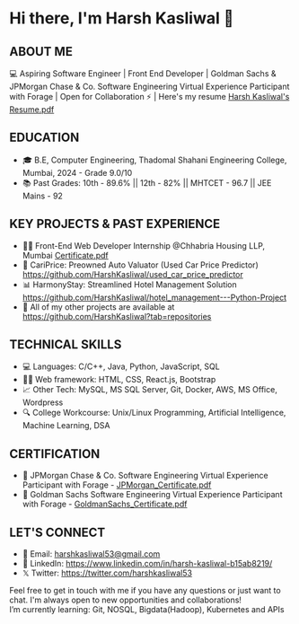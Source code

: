#                                                                                    Hi there, I'm Harsh Kasliwal 👋

## ABOUT ME

💻 Aspiring Software Engineer | Front End Developer | Goldman Sachs & JPMorgan Chase & Co. Software Engineering Virtual Experience Participant with Forage | Open for Collaboration ⚡️ |
Here's my resume [Harsh Kasliwal's Resume.pdf](https://github.com/HarshKasliwal/HarshKasliwal/files/12445171/Harsh.Kasliwal.s.Resume.pdf)

## EDUCATION

- 🎓 B.E, Computer Engineering, Thadomal Shahani Engineering College, Mumbai, 2024 - Grade 9.0/10
- 📚 Past Grades: 10th - 89.6% || 12th - 82% || MHTCET - 96.7 || JEE Mains - 92

## KEY PROJECTS & PAST EXPERIENCE

- 👨‍💻 Front-End Web Developer Internship @Chhabria Housing LLP, Mumbai [Certificate.pdf](https://github.com/HarshKasliwal/HarshKasliwal/files/12445184/Certificate.pdf)
- 🚗 CariPrice: Preowned Auto Valuator (Used Car Price Predictor) https://github.com/HarshKasliwal/used_car_price_predictor
- 📊 HarmonyStay: Streamlined Hotel Management Solution https://github.com/HarshKasliwal/hotel_management---Python-Project
- 🧐 All of my other projects are available at https://github.com/HarshKasliwal?tab=repositories

## TECHNICAL SKILLS 

- 💻 Languages: C/C++, Java, Python, JavaScript, SQL
- 👨‍💻 Web framework: HTML, CSS, React.js, Bootstrap
- 📈 Other Tech: MySQL, MS SQL Server, Git, Docker, AWS, MS Office, Wordpress
- 🔍 College Workcourse: Unix/Linux Programming, Artificial Intelligence, Machine Learning, DSA

## CERTIFICATION

- 🏅 JPMorgan Chase & Co. Software Engineering Virtual Experience Participant with Forage - [JPMorgan_Certificate.pdf](https://github.com/HarshKasliwal/HarshKasliwal/files/12445191/JPMorgan_Certificate.pdf)
- 🏅 Goldman Sachs Software Engineering Virtual Experience Participant with Forage - [GoldmanSachs_Certificate.pdf](https://github.com/HarshKasliwal/HarshKasliwal/files/12445195/GoldmanSachs_Certificate.pdf)

## LET'S CONNECT

- 📧 Email: harshkasliwal53@gmail.com
- 💼 LinkedIn: https://www.linkedin.com/in/harsh-kasliwal-b15ab8219/
- 𝕏  Twitter: https://twitter.com/harshkasliwal53

Feel free to get in touch with me if you have any questions or just want to chat. I'm always open to new opportunities and collaborations! <br />
I’m currently learning: Git, NOSQL, Bigdata(Hadoop), Kubernetes and APIs


